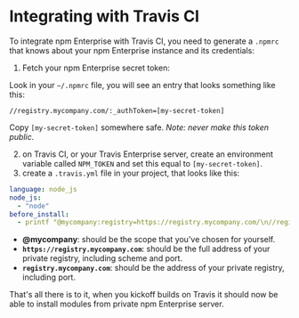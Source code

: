 # Integrating with Travis CI

To integrate npm Enterprise with Travis CI, you need to generate a `.npmrc`
that knows about your npm Enterprise instance and its credentials:

1. Fetch your npm Enterprise secret token:

  Look in your `~/.npmrc` file, you will see an entry that looks something like this:

  `//registry.mycompany.com/:_authToken=[my-secret-token]`

  Copy `[my-secret-token]` somewhere safe. _Note: never make this token public._

2. on Travis CI, or your Travis Enterprise server, create an environment variable called
  `NPM_TOKEN` and set this equal to `[my-secret-token]`.
3. create a `.travis.yml` file in your project, that looks like this:

  ```yaml
  language: node_js
  node_js:
    - "node"
  before_install:
    - printf "@mycompany:registry=https://registry.mycompany.com/\n//registry.mycompany.com/:_authToken=${NPM_TOKEN}" >> ~/.npmrc
  ```

  * **@mycompany**: should be the scope that you've chosen for yourself.
  * **`https://registry.mycompany.com`**: should be the full address of your private registry, including scheme and port.
  * **`registry.mycompany.com`**: should be the address of your private registry, including port.

That's all there is to it, when you kickoff builds on Travis it should now
be able to install modules from private npm Enterprise server.
